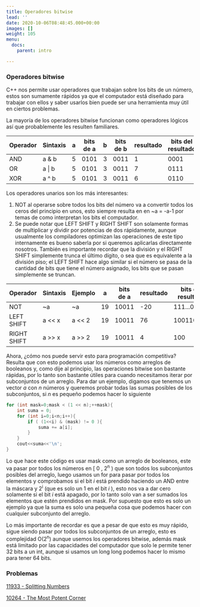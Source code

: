 ```yaml
---
title: Operadores bitwise
lead: ''
date: 2020-10-06T08:48:45.000+00:00
images: []
weight: 105
menu:
  docs:
    parent: intro

---
```

### Operadores bitwise

C++ nos permite usar operadores que trabajan sobre los bits de un número, estos son sumamente rápidos ya que el computador está diseñado para trabajar con ellos y saber usarlos bien puede ser una herramienta muy útil en ciertos problemas.

La mayoría de los operadores bitwise funcionan como operadores lógicos así que probablemente les resulten familiares.

| Operador | Sintaxis | a    | bits de a | b    | bits de b | resultado | bits del resultado |
| -------- | -------- | ---- | --------- | ---- | --------- | --------- | ------------------ |
| AND      | a & b    | 5    | 0101      | 3    | 0011      | 1         | 0001               |
| OR       | a \| b   | 5    | 0101      | 3    | 0011      | 7         | 0111               |
| XOR      | a ^ b    | 5    | 0101      | 3    | 0011      | 6         | 0110               |

Los operadores unarios son los más interesantes:

1. NOT al operarse sobre todos los bits del número va a convertir todos los ceros del principio en unos, esto siempre resulta en en ~a = -a-1 por temas de como interpretan los bits el computador.
2. Se puede notar que LEFT SHIFT y RIGHT SHIFT son solamente formas de multiplicar y dividir por potencias de dos rápidamente, aunque usualmente los compiladores optimizan las operaciones de este tipo internamente es bueno saberla por si queremos aplicarlas directamente nosotros. También es importante recordar que la división y el RIGHT SHIFT simplemente trunca el último dígito, o sea que es equivalente a la división piso; el LEFT SHIFT hace algo similar si el número se pasa de la cantidad de bits que tiene el número asignado, los bits que se pasan simplemente se truncan.

| Operador    | Sintaxis | Ejemplo | a    | bits de a | resultado | bits del resultado |
| ----------- | -------- | ------- | ---- | --------- | --------- | ------------------ |
| NOT         | ~a       | ~a      | 19   | 10011     | -20       | 111...01100        |
| LEFT SHIFT  | a << x   | a << 2  | 19   | 10011     | 76        | 1001100            |
| RIGHT SHIFT | a >> x   | a >> 2  | 19   | 10011     | 4         | 100                |

Ahora, ¿cómo nos puede servir esto para programación competitiva? Resulta que con esto podemos usar los números como arreglos de booleanos y, como dije al principio, las operaciones bitwise son bastante rápidas, por lo tanto son bastante útiles para cuando necesitamos iterar por subconjuntos de un arreglo. Para dar un ejemplo, digamos que tenemos un vector *a* con *n* números y queremos probar todas las sumas posibles de los subconjuntos, si *n* es pequeño podemos hacer lo siguiente

```c++
for (int mask=0;mask < (1 << n);++mask){
    int suma = 0;
    for (int i=0;i<n;i++){
        if ( (1<<i) & (mask) != 0 ){
            suma += a[i];
        }
    }
    cout<<suma<<'\n';
}
```

Lo que hace este código es usar mask como un arreglo de booleanos, este va pasar por todos los números en [ 0 , 2<sup>n</sup> ) que son todos los subconjuntos posibles del arreglo, luego usamos un for para pasar por todos los elementos y comprobamos si el bit *i* está prendido haciendo un AND entre la máscara y 2<sup>i</sup> (que es solo un 1 en el bit *i* ), esto nos va a dar cero solamente si el bit *i* está apagado, por lo tanto solo van a ser sumados los elementos que estén prendidos en mask. Por supuesto que esto es solo un ejemplo ya que la suma es solo una pequeña cosa que podemos hacer con cualquier subconjunto del arreglo.

Lo más importante de recordar es que a pesar de que esto es muy rápido, sigue siendo pasar por todos los subconjuntos de un arreglo, esto es complejidad O(2<sup>n</sup>) aunque usemos los operadores bitwise, además mask está limitado por las capacidades del computador que solo le permite tener 32 bits a un int, aunque si usamos un long long podemos hacer lo mismo para tener 64 bits.

### Problemas

[11933 - Splitting Numbers](https://onlinejudge.org/index.php?option=com_onlinejudge&amp;Itemid=8&amp;category=24&amp;page=show_problem&amp;problem=3084)

[10264 - The Most Potent Corner](https://onlinejudge.org/index.php?option=com_onlinejudge&amp;Itemid=8&amp;category=24&amp;page=show_problem&amp;problem=1205)                                     
